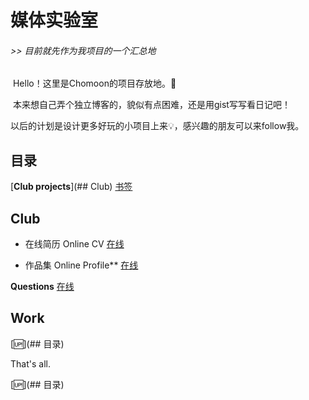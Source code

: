 # 媒体实验室
###### >> 目前就先作为我项目的一个汇总地
  Hello！这里是Chomoon的项目存放地。:beers:
    
  本来想自己弄个独立博客的，貌似有点困难，还是用gist写写看日记吧！
  
  以后的计划是设计更多好玩的小项目上来:bulb:，感兴趣的朋友可以来follow我。
  
    
## 目录
[**Club projects**](## Club)
[书签](http://dosthcool.roughdraft.io)  

## Club
- 在线简历 Online CV
[在线](https://dosthcool.github.io/cho-moon.html)
  
  
- 作品集 Online Profile**
[在线](https://dosthcool.github.io)
  
  
**Questions**
[在线](https://dosthcool.github.io/questions.html)
  
## Work

[:up:](## 目录)

  
That's all.
  
[:up:](## 目录)
